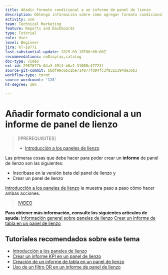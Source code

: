 ```yaml
---
title: Añadir formato condicional a un informe de panel de lienzo
description: Obtenga información sobre cómo agregar formato condicional a un informe de panel de lienzo.
activity: use
team: Technical Marketing
feature: Reports and Dashboards
type: Tutorial
role: User
level: Beginner
jira: KT-18771
last-substantial-update: 2025-09-16T00:00:00Z
recommendations: noDisplay,catalog
doc-type: video
exl-id: 2987677b-64a3-49f4-b6a1-31008c47723f
source-git-commit: bbdf99c6bc1be714077fd94fc3f8325394de36b3
workflow-type: tm+mt
source-wordcount: '128'
ht-degree: 16%

---
```


# Añadir formato condicional a un informe de panel de lienzo

>[!PREREQUISITES]
>
>* [Introducción a los paneles de lienzo](/help/reporting/canvas-dashboards/introduction-to-canvas-dashboards.md)

Las primeras cosas que debe hacer para poder crear un **informe** de panel de lienzo son las siguientes:

* Inscríbase en la versión beta del panel de lienzo y
* Crear un panel de lienzo

[Introducción a los paneles de lienzo](/help/reporting/canvas-dashboards/introduction-to-canvas-dashboards.md) le muestra paso a paso cómo hacer ambas acciones.

>[!VIDEO](https://video.tv.adobe.com/v/3474973/?quality=12&learn=on&enablevpops=1)

**Para obtener más información, consulte los siguientes artículos de ayuda:**
[Información general sobre paneles de lienzo](https://experienceleague.adobe.com/en/docs/workfront/using/reporting/canvas-dashboards/canvas-dashboards-overview)
[Crear un informe de tabla en un panel de lienzo](https://experienceleague.adobe.com/en/docs/workfront/using/reporting/canvas-dashboards/add-reports/build-table-report)

## Tutoriales recomendados sobre este tema

* [Introducción a los paneles de lienzo](/help/reporting/canvas-dashboards/introduction-to-canvas-dashboards.md)
* [Crear un informe KPI en un panel de lienzo](/help/reporting/canvas-dashboards/create-a-kpi-report-on-a-canvas-dashboard.md)
* [Creación de un informe de tabla en un panel de lienzo](/help/reporting/canvas-dashboards/create-a-table-report-on-a-canvas-dashboard.md)
* [Uso de un filtro OR en un informe de panel de lienzo](/help/reporting/canvas-dashboards/use-an-or-filter-in-a-canvas-dashboard-report.md)